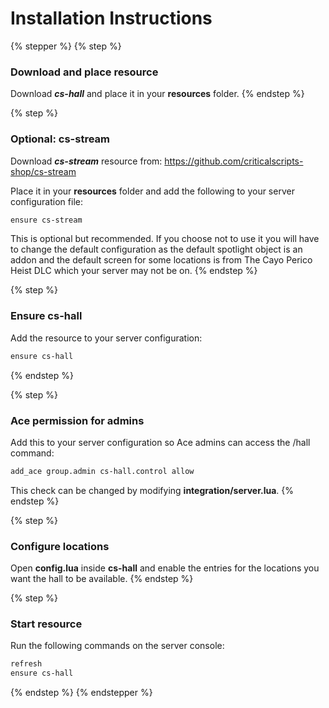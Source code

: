 # Installation Instructions

{% stepper %}
{% step %}
### Download and place resource

Download _**cs-hall**_ and place it in your **resources** folder.
{% endstep %}

{% step %}
### Optional: cs-stream

Download _**cs-stream**_ resource from: https://github.com/criticalscripts-shop/cs-stream

Place it in your **resources** folder and add the following to your server configuration file:

```txt
ensure cs-stream
```

This is optional but recommended. If you choose not to use it you will have to change the default configuration as the default spotlight object is an addon and the default screen for some locations is from The Cayo Perico Heist DLC which your server may not be on.
{% endstep %}

{% step %}
### Ensure cs-hall

Add the resource to your server configuration:

```txt
ensure cs-hall
```
{% endstep %}

{% step %}
### Ace permission for admins

Add this to your server configuration so Ace admins can access the /hall command:

```txt
add_ace group.admin cs-hall.control allow
```

This check can be changed by modifying **integration/server.lua**.
{% endstep %}

{% step %}
### Configure locations

Open **config.lua** inside **cs-hall** and enable the entries for the locations you want the hall to be available.
{% endstep %}

{% step %}
### Start resource

Run the following commands on the server console:

```txt
refresh
ensure cs-hall
```
{% endstep %}
{% endstepper %}
